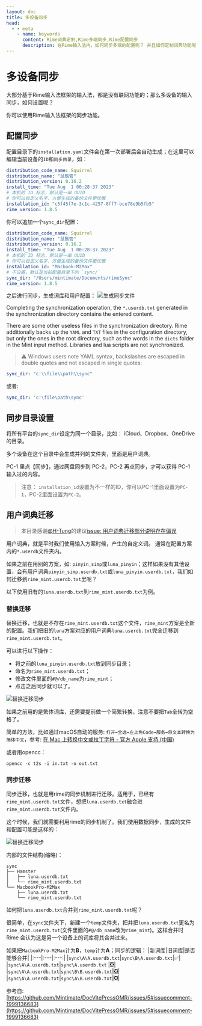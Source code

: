```yaml
---
layout: doc
title: 多设备同步
head:
  - - meta
    - name: keywords
      content: Rime词典定制,Rime多端同步,Rime配置同步
      description: 在Rime输入法内，如何同步多端的配置呢？ 并且如何定制词典功能呢？ 可以查看本文学习如何进行定制词典内容和多端同步。
---
```


# 多设备同步
大部分基于Rime输入法框架的输入法，都是没有联网功能的；那么多设备的输入同步，如何设置呢？

你可以使用Rime输入法框架的同步功能。

## 配置同步

配置目录下的`installation.yaml`文件会在第一次部署后会自动生成；在这里可以编辑当前设备的`ID`和`同步目录`，如：
```yaml
distribution_code_name: Squirrel
distribution_name: "鼠鬚管"
distribution_version: 0.16.2
install_time: "Tue Aug  1 00:28:37 2023"
# 本机的 ID 标志，默认是一串 UUID
# 你可以自定义名字，方便生成的备份文件更优雅
installation_id: "c5f45f7e-3c1c-4257-8ff7-bce78e9b5fb5"
rime_version: 1.8.5
```
你可以追加一个`sync_dir`配置：
```yaml
distribution_code_name: Squirrel
distribution_name: "鼠鬚管"
distribution_version: 0.16.2
install_time: "Tue Aug  1 00:28:37 2023"
# 本机的 ID 标志，默认是一串 UUID
# 你可以自定义名字，方便生成的备份文件更优雅
installation_id: "Macbook-M2Max"
# 不设置，默认是当前配置目录下的 `sync/`
sync_dir: "/Users/mintimate/Documents/rimeSync"
rime_version: 1.8.5
```

之后进行同步，生成词库和用户配置：
![生成同步文件](/image/guide/rimeSync.webp)

Completing the synchronization operation, the `*.userdb.txt` generated in the synchronization directory contains the entered content.

There are some other useless files in the synchronization directory. Rime additionally backs up the `YAML` and `TXT` files in the configuration directory, but only the ones in the root directory, such as the words in the `dicts` folder in the Mint input method. Libraries and lua scripts are not synchronized.

> ⚠️ Windows users note YAML syntax, backslashes are escaped in double quotes and not escaped in single quotes:

```yaml
sync_dir: "c:\\file\\path\\sync"
```
或者:
```yaml 
sync_dir: 'c:\file\path\sync'
```


## 同步目录设置
将所有平台的`sync_dir`设定为同一个目录，比如： iCloud、Dropbox、OneDrive的目录。

多个设备在这个目录中会生成并列的文件夹，里面是用户词典。

PC-1 里点【同步】，通过网盘同步到 PC-2，PC-2 再点同步，才可以获得 PC-1 输入过的内容。
> 注意： `installation_id`设置为不一样的ID，你可以PC-1里面设置为`PC-1`，PC-2里面设置为`PC-2`。


## 用户词典迁移

> 本目录感谢[@H-Tung](https://github.com/H-Tung)的建议[issue: 用户词典迁移部分说明存在偏误](https://github.com/Mintimate/DocVitePressOMR/issues/5)

用户词典，就是平时我们使用输入方案时候，产生的自定义词。 通常在配置方案内的`*.userdb`文件夹内。

如果之前在用别的方案，如: `pinyin_simp`或`luna_pinyin`；这样如果没有其他设置，会有用户词典`pinyin_simp.userdb.txt`或`luna_pinyin.userdb.txt`，我们如何迁移到`rime_mint.userdb.txt`里呢？

以下使用旧有的`luna.userdb.txt`到`rime_mint.userdb.txt`为例。

### 替换迁移

替换迁移，也就是不存在`rime_mint.userdb.txt`这个文件，`rime_mint`方案是全新的配置。我们把旧的`luna`方案对应的用户词典`luna.userdb.txt`完全迁移到`rime_mint.userdb.txt`。 

可以进行以下操作：
- 将之前的`luna_pinyin.userdb.txt`放到同步目录；
- 命名为`rime_mint.userdb.txt`；
- 修改文件里面的`#@/db_name`为`rime_mint`；
- 点击之后同步就可以了。

![替换迁移同步](/image/guide/syncDevice_ChangeUserdbName.webp)

如果之前用的是繁体词库，还需要提前做一个简繁转换，注意不要把`Tab`全转为空格了。

简单的方法，比如通过macOS自动的服务: `打开➡️全选➡️左上角Code➡️服务➡️将文本转换为简体中文`，参考: [在 Mac 上转换中文或拉丁字符 - 官方 Apple 支持 (中国)](https://support.apple.com/zh-cn/guide/chinese-input-method/mchlp2865/104/mac/14.0)

或者用opencc：
```shell
opencc -c t2s -i in.txt -o out.txt
```

### 同步迁移

同步迁移，也就是用rime的同步机制进行迁移。适用于，已经有`rime_mint.userdb.txt`文件，想把`luna.userdb.txt`融合进`rime_mint.userdb.txt`文件内。

这个时候，我们就需要利用rime的同步机制了。我们使用数据同步，生成的文件和配置可能是这样的：

![替换迁移同步](/image/guide/sysncDevice_demo.webp)


内部的文件结构(缩略)：
```text
sync
├── Hamster
│   ├── luna.userdb.txt
│   └── rime_mint.userdb.txt
└── MacbookPro-M2Max
    ├── luna.userdb.txt
    └── rime_mint.userdb.txt
```

如何把`luna.userdb.txt`合并到`rime_mint.userdb.txt`呢？

很简单，在`sync`文件夹下，新建一个`temp`文件夹，把并把`luna.userdb.txt`更名为`rime_mint.userdb.txt`(文件里面的`#@/db_name`改为`rime_mint`)。这样合并时 Rime 会认为这是另一个设备上的词库将其合并过来。

如果把`MacbookPro-M2Max`计为**B**，`temp`计为**A**；同步的逻辑：
|新词库|旧词库|是否能够合并|
|:---|:---|:---:|
|`sync\A\A.userdb.txt`|`sync\B\A.userdb.txt`|✅|
|`sync\A\A.userdb.txt`|`sync\A.userdb.txt`  |❎|
|`sync\A\A.userdb.txt`|`sync\B\B.userdb.txt`|❎|
|`sync\A\A.userdb.txt`|`sync\A\B.userdb.txt`|❎|

参考自: [https://github.com/Mintimate/DocVitePressOMR/issues/5#issuecomment-1999136683](https://github.com/Mintimate/DocVitePressOMR/issues/5#issuecomment-1999136683)
